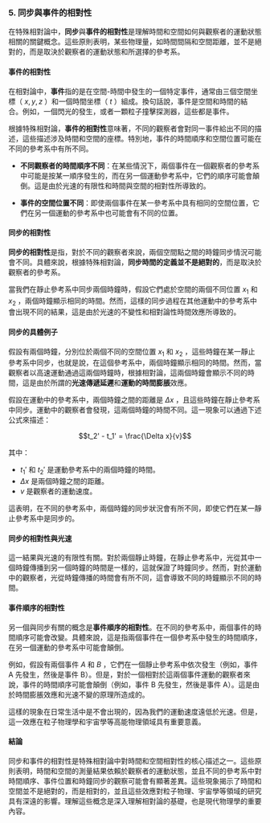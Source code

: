 ### 5. 同步與事件的相對性

在特殊相對論中，**同步**與**事件的相對性**是理解時間和空間如何與觀察者的運動狀態相關的關鍵概念。這些原則表明，某些物理量，如時間間隔和空間距離，並不是絕對的，而是取決於觀察者的運動狀態和所選擇的參考系。

#### 事件的相對性

在相對論中，**事件**指的是在空間-時間中發生的一個特定事件，通常由三個空間坐標（ $`x, y, z`$ ）和一個時間坐標（ $`t`$ ）組成。換句話說，事件是空間和時間的結合。例如，一個閃光的發生，或者一顆粒子撞擊探測器，這些都是事件。

根據特殊相對論，**事件的相對性**意味著，不同的觀察者會對同一事件給出不同的描述，這些描述涉及時間和空間的座標。特別地，事件的時間順序和空間位置可能在不同的參考系中有所不同。

- **不同觀察者的時間順序不同**：在某些情況下，兩個事件在一個觀察者的參考系中可能是按某一順序發生的，而在另一個運動參考系中，它們的順序可能會顛倒。這是由於光速的有限性和時間與空間的相對性所導致的。

- **事件的空間位置不同**：即使兩個事件在某一參考系中具有相同的空間位置，它們在另一個運動的參考系中也可能會有不同的位置。

#### 同步的相對性

**同步的相對性**是指，對於不同的觀察者來說，兩個空間點之間的時鐘同步情況可能會不同。具體來說，根據特殊相對論，**同步時間的定義並不是絕對的**，而是取決於觀察者的參考系。

當我們在靜止參考系中同步兩個時鐘時，假設它們處於空間的兩個不同位置  $`x_1`$  和  $`x_2`$ ，兩個時鐘顯示相同的時間。然而，這樣的同步過程在其他運動中的參考系中會出現不同的結果，這是由於光速的不變性和相對論性時間效應所導致的。

#### 同步的具體例子

假設有兩個時鐘，分別位於兩個不同的空間位置  $`x_1`$  和  $`x_2`$ ，這些時鐘在某一靜止參考系中同步，也就是說，在這個參考系中，兩個時鐘顯示相同的時間。然而，當觀察者以高速運動通過這兩個時鐘時，根據相對論，這兩個時鐘會顯示不同的時間，這是由於所謂的**光速傳遞延遲**和**運動的時間膨脹**效應。

假設在運動中的參考系中，兩個時鐘之間的距離是  $`\Delta x`$ ，且這些時鐘在靜止參考系中同步。運動中的觀察者會發現，這兩個時鐘的時間不同。這一現象可以通過下述公式來描述：


```math
t_2' - t_1' = \frac{\Delta x}{v}
```


其中：
-  $`t_1'`$  和  $`t_2'`$  是運動參考系中的兩個時鐘的時間。
-  $`\Delta x`$  是兩個時鐘之間的距離。
-  $`v`$  是觀察者的運動速度。

這表明，在不同的參考系中，兩個時鐘的同步狀況會有所不同，即使它們在某一靜止參考系中是同步的。

#### 同步的相對性與光速

這一結果與光速的有限性有關。對於兩個靜止時鐘，在靜止參考系中，光從其中一個時鐘傳播到另一個時鐘的時間是一樣的，這就保證了時鐘同步。然而，對於運動中的觀察者，光從時鐘傳播的時間會有所不同，這會導致不同的時鐘顯示不同的時間。

#### 事件順序的相對性

另一個與同步有關的概念是**事件順序的相對性**。在不同的參考系中，兩個事件的時間順序可能會改變。具體來說，這是指兩個事件在一個參考系中發生的時間順序，在另一個運動的參考系中可能會顛倒。

例如，假設有兩個事件  $`A`$  和  $`B`$ ，它們在一個靜止參考系中依次發生（例如，事件 A 先發生，然後是事件 B）。但是，對於一個相對於這兩個事件運動的觀察者來說，事件的時間順序可能會顛倒（例如，事件 B 先發生，然後是事件 A）。這是由於時間膨脹效應和光速不變的原理所造成的。

這樣的現象在日常生活中是不會出現的，因為我們的運動速度遠低於光速。但是，這一效應在粒子物理學和宇宙學等高能物理領域具有重要意義。

#### 結論

同步和事件的相對性是特殊相對論中對時間和空間相對性的核心描述之一。這些原則表明，時間和空間的測量結果依賴於觀察者的運動狀態，並且不同的參考系中對時間順序、事件位置和時鐘同步的觀察可能會有顯著差異。這些現象揭示了時間和空間並不是絕對的，而是相對的，並且這些效應對粒子物理、宇宙學等領域的研究具有深遠的影響。理解這些概念是深入理解相對論的基礎，也是現代物理學的重要內容。
